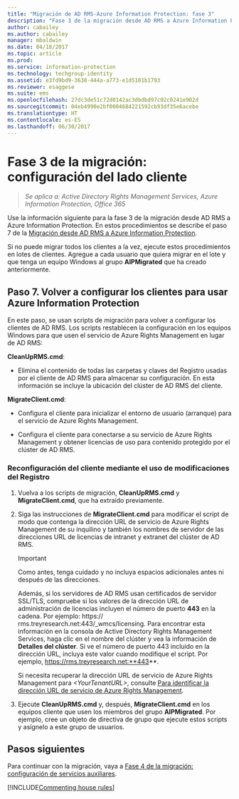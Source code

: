 ```yaml
---
title: "Migración de AD RMS-Azure Information Protection: fase 3"
description: "Fase 3 de la migración desde AD RMS a Azure Information Protection, donde se describe el paso 7 de la migración de AD RMS a Azure Information Protection."
author: cabailey
ms.author: cabailey
manager: mbaldwin
ms.date: 04/18/2017
ms.topic: article
ms.prod: 
ms.service: information-protection
ms.technology: techgroup-identity
ms.assetid: e3fd9bd9-3638-444a-a773-e1d5101b1793
ms.reviewer: esaggese
ms.suite: ems
ms.openlocfilehash: 27dc3de51c72d0142ac3dbdbd97c02c0241e902d
ms.sourcegitcommit: 04eb4990e2bf0004684221592cb93df35e6acebe
ms.translationtype: HT
ms.contentlocale: es-ES
ms.lasthandoff: 06/30/2017
---
```

# <a name="migration-phase-3---client-side-configuration"></a>Fase 3 de la migración: configuración del lado cliente

>*Se aplica a: Active Directory Rights Management Services, Azure Information Protection, Office 365*

Use la información siguiente para la fase 3 de la migración desde AD RMS a Azure Information Protection. En estos procedimientos se describe el paso 7 de la [Migración desde AD RMS a Azure Information Protection](migrate-from-ad-rms-to-azure-rms.md).

Si no puede migrar todos los clientes a la vez, ejecute estos procedimientos en lotes de clientes. Agregue a cada usuario que quiera migrar en el lote y que tenga un equipo Windows al grupo **AIPMigrated** que ha creado anteriormente.

## <a name="step-7-reconfigure-clients-to-use-azure-information-protection"></a>Paso 7. Volver a configurar los clientes para usar Azure Information Protection

En este paso, se usan scripts de migración para volver a configurar los clientes de AD RMS. Los scripts restablecen la configuración en los equipos Windows para que usen el servicio de Azure Rights Management en lugar de AD RMS: 

**CleanUpRMS.cmd**:

- Elimina el contenido de todas las carpetas y claves del Registro usadas por el cliente de AD RMS para almacenar su configuración. En esta información se incluye la ubicación del clúster de AD RMS del cliente.

**MigrateClient.cmd**:

- Configura el cliente para inicializar el entorno de usuario (arranque) para el servicio de Azure Rights Management.

-  Configura el cliente para conectarse a su servicio de Azure Rights Management y obtener licencias de uso para contenido protegido por el clúster de AD RMS. 


### <a name="client-reconfiguration-by-using-registry-edits"></a>Reconfiguración del cliente mediante el uso de modificaciones del Registro

1. Vuelva a los scripts de migración, **CleanUpRMS.cmd** y **MigrateClient.cmd**, que ha extraído previamente.

2.  Siga las instrucciones de **MigrateClient.cmd** para modificar el script de modo que contenga la dirección URL de servicio de Azure Rights Management de su inquilino y también los nombres de servidor de las direcciones URL de licencias de intranet y extranet del clúster de AD RMS.

    > [!IMPORTANT]
    > Como antes, tenga cuidado y no incluya espacios adicionales antes ni después de las direcciones.
    > 
    > Además, si los servidores de AD RMS usan certificados de servidor SSL/TLS, compruebe si los valores de la dirección URL de administración de licencias incluyen el número de puerto **443** en la cadena. Por ejemplo: https:// rms.treyresearch.net:443/_wmcs/licensing. Para encontrar esta información en la consola de Active Directory Rights Management Services, haga clic en el nombre del clúster y vea la información de **Detalles del clúster**. Si ve el número de puerto 443 incluido en la dirección URL, incluya este valor cuando modifique el script. Por ejemplo, https://rms.treyresearch.net:**443**. 

    Si necesita recuperar la dirección URL de servicio de Azure Rights Management para *&lt;YourTenantURL&gt;*, consulte [Para identificar la dirección URL de servicio de Azure Rights Management](migrate-from-ad-rms-phase1.md#to-identify-your-azure-rights-management-service-url).

3.  Ejecute **CleanUpRMS.cmd** y, después, **MigrateClient.cmd** en los equipos cliente que usen los miembros del grupo **AIPMigrated**. Por ejemplo, cree un objeto de directiva de grupo que ejecute estos scripts y asígnelo a este grupo de usuarios.


## <a name="next-steps"></a>Pasos siguientes
Para continuar con la migración, vaya a [Fase 4 de la migración: configuración de servicios auxiliares](migrate-from-ad-rms-phase3.md).

[!INCLUDE[Commenting house rules](../includes/houserules.md)]